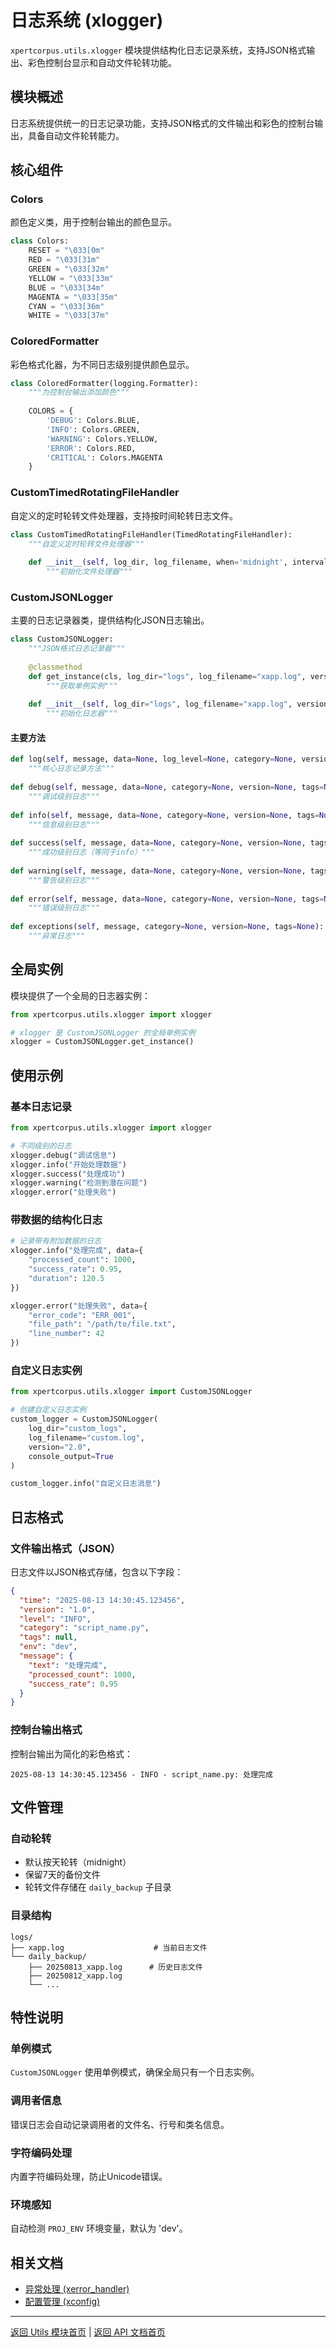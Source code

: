 # 日志系统 (xlogger)

`xpertcorpus.utils.xlogger` 模块提供结构化日志记录系统，支持JSON格式输出、彩色控制台显示和自动文件轮转功能。

## 模块概述

日志系统提供统一的日志记录功能，支持JSON格式的文件输出和彩色的控制台输出，具备自动文件轮转能力。

## 核心组件

### Colors

颜色定义类，用于控制台输出的颜色显示。

```python
class Colors:
    RESET = "\033[0m"
    RED = "\033[31m"
    GREEN = "\033[32m"
    YELLOW = "\033[33m"
    BLUE = "\033[34m"
    MAGENTA = "\033[35m"
    CYAN = "\033[36m"
    WHITE = "\033[37m"
```

### ColoredFormatter

彩色格式化器，为不同日志级别提供颜色显示。

```python
class ColoredFormatter(logging.Formatter):
    """为控制台输出添加颜色"""
    
    COLORS = {
        'DEBUG': Colors.BLUE,
        'INFO': Colors.GREEN,
        'WARNING': Colors.YELLOW,
        'ERROR': Colors.RED,
        'CRITICAL': Colors.MAGENTA
    }
```

### CustomTimedRotatingFileHandler

自定义的定时轮转文件处理器，支持按时间轮转日志文件。

```python
class CustomTimedRotatingFileHandler(TimedRotatingFileHandler):
    """自定义定时轮转文件处理器"""
    
    def __init__(self, log_dir, log_filename, when='midnight', interval=1, backupCount=7, encoding='utf-8'):
        """初始化文件处理器"""
```

### CustomJSONLogger

主要的日志记录器类，提供结构化JSON日志输出。

```python
class CustomJSONLogger:
    """JSON格式日志记录器"""
    
    @classmethod
    def get_instance(cls, log_dir="logs", log_filename="xapp.log", version="1.0", console_output=True):
        """获取单例实例"""
    
    def __init__(self, log_dir="logs", log_filename="xapp.log", version="1.0", console_output=True):
        """初始化日志器"""
```

#### 主要方法

```python
def log(self, message, data=None, log_level=None, category=None, version=None, tags=None):
    """核心日志记录方法"""
    
def debug(self, message, data=None, category=None, version=None, tags=None):
    """调试级别日志"""
    
def info(self, message, data=None, category=None, version=None, tags=None):
    """信息级别日志"""
    
def success(self, message, data=None, category=None, version=None, tags=None):
    """成功级别日志（等同于info）"""
    
def warning(self, message, data=None, category=None, version=None, tags=None):
    """警告级别日志"""
    
def error(self, message, data=None, category=None, version=None, tags=None):
    """错误级别日志"""
    
def exceptions(self, message, category=None, version=None, tags=None):
    """异常日志"""
```

## 全局实例

模块提供了一个全局的日志器实例：

```python
from xpertcorpus.utils.xlogger import xlogger

# xlogger 是 CustomJSONLogger 的全局单例实例
xlogger = CustomJSONLogger.get_instance()
```

## 使用示例

### 基本日志记录

```python
from xpertcorpus.utils.xlogger import xlogger

# 不同级别的日志
xlogger.debug("调试信息")
xlogger.info("开始处理数据")
xlogger.success("处理成功")
xlogger.warning("检测到潜在问题")
xlogger.error("处理失败")
```

### 带数据的结构化日志

```python
# 记录带有附加数据的日志
xlogger.info("处理完成", data={
    "processed_count": 1000,
    "success_rate": 0.95,
    "duration": 120.5
})

xlogger.error("处理失败", data={
    "error_code": "ERR_001",
    "file_path": "/path/to/file.txt",
    "line_number": 42
})
```

### 自定义日志实例

```python
from xpertcorpus.utils.xlogger import CustomJSONLogger

# 创建自定义日志实例
custom_logger = CustomJSONLogger(
    log_dir="custom_logs",
    log_filename="custom.log",
    version="2.0",
    console_output=True
)

custom_logger.info("自定义日志消息")
```

## 日志格式

### 文件输出格式（JSON）

日志文件以JSON格式存储，包含以下字段：

```json
{
  "time": "2025-08-13 14:30:45.123456",
  "version": "1.0",
  "level": "INFO",
  "category": "script_name.py",
  "tags": null,
  "env": "dev",
  "message": {
    "text": "处理完成",
    "processed_count": 1000,
    "success_rate": 0.95
  }
}
```

### 控制台输出格式

控制台输出为简化的彩色格式：

```
2025-08-13 14:30:45.123456 - INFO - script_name.py: 处理完成
```

## 文件管理

### 自动轮转

- 默认按天轮转（midnight）
- 保留7天的备份文件
- 轮转文件存储在 `daily_backup` 子目录

### 目录结构

```
logs/
├── xapp.log                    # 当前日志文件
└── daily_backup/
    ├── 20250813_xapp.log      # 历史日志文件
    ├── 20250812_xapp.log
    └── ...
```

## 特性说明

### 单例模式
`CustomJSONLogger` 使用单例模式，确保全局只有一个日志实例。

### 调用者信息
错误日志会自动记录调用者的文件名、行号和类名信息。

### 字符编码处理
内置字符编码处理，防止Unicode错误。

### 环境感知
自动检测 `PROJ_ENV` 环境变量，默认为 'dev'。

## 相关文档

- [异常处理 (xerror_handler)](xerror_handler.md)
- [配置管理 (xconfig)](xconfig.md)

---

[返回 Utils 模块首页](README.md) | [返回 API 文档首页](../README.md) 